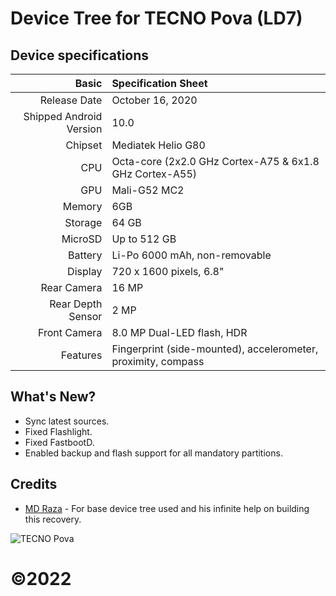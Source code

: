 Device Tree for TECNO Pova (LD7)
============================================================

## Device specifications
Basic   | Specification Sheet
-------:|:-------------------------
Release Date | October 16, 2020
Shipped Android Version | 10.0
Chipset | Mediatek Helio G80
CPU     | Octa-core (2x2.0 GHz Cortex-A75 & 6x1.8 GHz Cortex-A55)
GPU     | Mali-G52 MC2
Memory  | 6GB
Storage | 64 GB
MicroSD | Up to 512 GB
Battery | Li-Po 6000 mAh, non-removable
Display | 720 x 1600 pixels, 6.8"
Rear Camera  | 16 MP
Rear Depth Sensor  | 2 MP
Front Camera | 8.0 MP Dual-LED flash, HDR
Features| Fingerprint (side-mounted), accelerometer, proximity, compass


## What's New?

- Sync latest sources.
- Fixed Flashlight.
- Fixed FastbootD.
- Enabled backup and flash support for all mandatory partitions.


## Credits

- [MD Raza](https://github.com/RazaDroid) - For base device tree used and his infinite help on building this recovery.<br/>

![TECNO Pova](https://beingjellybeans.files.wordpress.com/2020/10/img_5690-1.jpg?w=840 "TECNO Pova")

# ©2022
